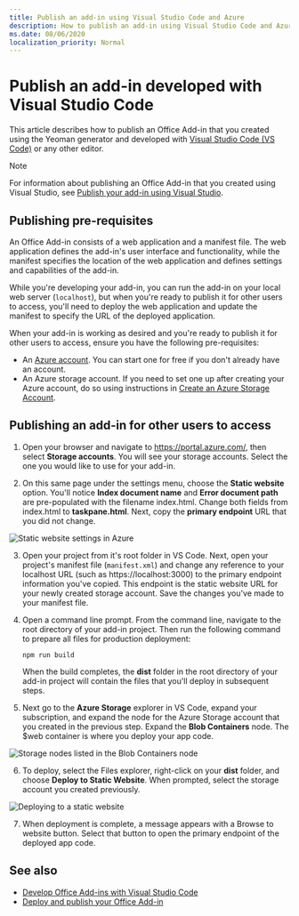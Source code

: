 ```yaml
---
title: Publish an add-in using Visual Studio Code and Azure
description: How to publish an add-in using Visual Studio Code and Azure Active Directory
ms.date: 08/06/2020
localization_priority: Normal
---
```


# Publish an add-in developed with Visual Studio Code

This article describes how to publish an Office Add-in that you created using the Yeoman generator and developed with [Visual Studio Code (VS Code)](https://code.visualstudio.com) or any other editor.

> [!NOTE]
> For information about publishing an Office Add-in that you created using Visual Studio, see [Publish your add-in using Visual Studio](package-your-add-in-using-visual-studio.md).

## Publishing pre-requisites

An Office Add-in consists of a web application and a manifest file. The web application defines the add-in's user interface and functionality, while the manifest specifies the location of the web application and defines settings and capabilities of the add-in.

While you're developing your add-in, you can run the add-in on your local web server (`localhost`), but when you're ready to publish it for other users to access, you'll need to deploy the web application and update the manifest to specify the URL of the deployed application.

When your add-in is working as desired and you're ready to publish it for other users to access, ensure you have the following pre-requisites:

- An [Azure account](https://azure.microsoft.com/free/). You can start one for free if you don't already have an account.
- An Azure storage account. If you need to set one up after creating your Azure account, do so using instructions in [Create an Azure Storage Account](https://docs.microsoft.com/azure/developer/javascript/tutorial-vscode-static-website-node-03).

## Publishing an add-in for other users to access

1. Open your browser and navigate to https://portal.azure.com/, then select **Storage accounts**. You will see your storage accounts. Select the one you would like to use for your add-in.

2. On this same page under the settings menu, choose the **Static website** option. You'll notice **Index document name** and **Error document path** are pre-populated with the filename index.html. Change both fields from index.html to **taskpane.html**. Next, copy the **primary endpoint** URL that you did not change.

![Static website settings in Azure](static-website-in-azure.png)

3. Open your project from it's root folder in VS Code. Next, open your project's manifest file (`manifest.xml`) and change any reference to your localhost URL (such as https://localhost:3000) to the primary endpoint information you've copied. This endpoint is the static website URL for your newly created storage account. Save the changes you've made to your manifest file.

4. Open a command line prompt. From the command line, navigate to the root directory of your add-in project. Then run the following command to prepare all files for production deployment:

    ```command&nbsp;line
    npm run build
    ```

    When the build completes, the **dist** folder in the root directory of your add-in project will contain the files that you'll deploy in subsequent steps.

5. Next go to the **Azure Storage** explorer in VS Code, expand your subscription, and expand the node for the Azure Storage account that you created in the previous step. Expand the **Blob Containers** node. The $web container is where you deploy your app code.

![Storage nodes listed in the Blob Containers node](azure-storage-container.png)

6. To deploy, select the Files explorer, right-click on your **dist** folder, and choose **Deploy to Static Website**. When prompted, select the storage account you created previously.

![Deploying to a static website](deploy-to-static-website.png)

7. When deployment is complete, a message appears with a Browse to website button. Select that button to open the primary endpoint of the deployed app code.

## See also

- [Develop Office Add-ins with Visual Studio Code](../develop/develop-add-ins-vscode.md)
- [Deploy and publish your Office Add-in](../publish/publish.md)
